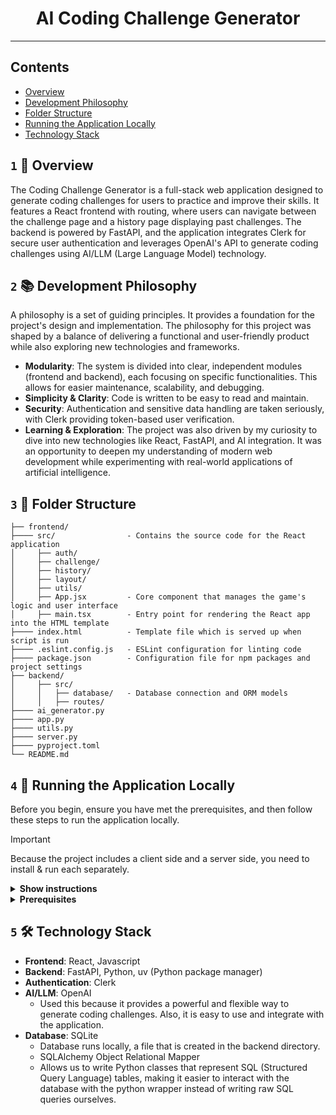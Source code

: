 <div align="center">
    <h1>AI Coding Challenge Generator </h1>
</div>

---

## Contents

- [Overview](#1--overview)
- [Development Philosophy](#2--development-philosophy)
- [Folder Structure](#3-folder-structure)
- [Running the Application Locally](#4--running-the-application-locally)
- [Technology Stack](#5--technology-stack)

## `1` 🎯 Overview

The Coding Challenge Generator is a full-stack web application designed to generate coding challenges 
for users to practice and improve their skills. It features a React frontend with routing, 
where users can navigate between the challenge page and a history page displaying past challenges. 
The backend is powered by FastAPI, and the application integrates Clerk for secure user authentication and 
leverages OpenAI's API to generate coding challenges using AI/LLM (Large Language Model) technology.

## `2` 📚 Development Philosophy

A philosophy is a set of guiding principles. It provides a foundation for the project's design and implementation.
The philosophy for this project was shaped by a balance of delivering a functional and user-friendly product while 
also exploring new technologies and frameworks.
- **Modularity**: The system is divided into clear, independent modules (frontend and backend), each focusing on specific functionalities. This allows for easier maintenance, scalability, and debugging.
- **Simplicity & Clarity**: Code is written to be easy to read and maintain.
- **Security**: Authentication and sensitive data handling are taken seriously, with Clerk providing token-based user verification.
- **Learning & Exploration**: The project was also driven by my curiosity to dive into new technologies like React, FastAPI, and AI integration. It was an opportunity to deepen my understanding of modern web development while experimenting with real-world applications of artificial intelligence.

## `3` 📂 Folder Structure

```
├── frontend/
├──── src/                - Contains the source code for the React application
│     ├── auth/          
│     ├── challenge/     
│     ├── history/       
│     ├── layout/        
│     ├── utils/         
│     ├── App.jsx         - Core component that manages the game's logic and user interface
│     ├── main.tsx        - Entry point for rendering the React app into the HTML template
├──── index.html          - Template file which is served up when script is run
├──── .eslint.config.js   - ESLint configuration for linting code
├──── package.json        - Configuration file for npm packages and project settings
├── backend/
│     ├── src/            
│     │   ├── database/   - Database connection and ORM models
│     │   ├── routes/     
├──── ai_generator.py     
├──── app.py              
├──── utils.py            
├──── server.py           
├──── pyproject.toml      
└── README.md
```

## `4` 🚀 Running the Application Locally
Before you begin, ensure you have met the prerequisites, and then
follow these steps to run the application locally.
> [!IMPORTANT]
>
> Because the project includes a client side and a server side, you need to install & run each separately.

<details><summary><b>Show instructions</b></summary>

1. **Clone the repository**: Start by cloning the repository to your local machine.
2. **Navigate to the frontend/backend directory**: Go to each folder within the project's root directory.
3. **Install dependencies**
4. **Set up environment variables**:
   - Create a .env file in the backend and frontend directory.
   - Add your Clerk API keys and OpenAI API key (from the respective dashboards).
    - Example `.env` file for the backend:
      ```plaintext
      CLERK_SECRET_KEY
      JWT_KEY
      OPENAI_API_KEY
      CLERK_WEBHOOK_SECRET
      ```
    - Example `.env` file for the frontend:
        ```plaintext
        VITE_CLERK_PUBLISHABLE_KEY
        ```
5. Start the development server:
    ```shell
    npm run dev # For the frontend
    ```
   
    ```shell
    uv run server.py # For the backend
    ```

</details>

<details><summary><b>Prerequisites</b></summary>

- Python
  - uv (Python package manager)
  - Unlike pip, uv is faster and more efficient, offering better performance for managing the virtual environment and dependencies for the backend.
- Node.js: Make sure you have Node.js installed.
  Node.js includes npm (package manager) by default.  
  To confirm that Node.js is installed correctly, open your terminal or command prompt and run the following commands:
    - ```shell 
      node -v # Displays the current version of Node.js.
      ```
    - ```shell
      npm -v # Displays the current version of npm.
      ```
- An Integrated Development Environment (IDE)
  - PyCharm
  - Visual Studio Code
- Clerk Account
  - Sign up for an account at [Clerk](https://clerk.com/).
  - Create a new application in Clerk and obtain your API keys.
  - Set up the environment variables in the `.env` file in the backend directory with your Clerk API keys.
- OpenAI Account
  - Sign up for an account at [OpenAI](https://platform.openai.com/).
  - Obtain your API key from the OpenAI dashboard.
  - Set up the environment variables in the `.env` file in the backend directory with your OpenAI API key.
  - _Note: You need to set up a payment method to add credit balance to use the API._

</details>

## `5` 🛠️ Technology Stack
- **Frontend**: React, Javascript
- **Backend**: FastAPI, Python, uv (Python package manager)
- **Authentication**: Clerk
- **AI/LLM**: OpenAI
  - Used this because it provides a powerful and flexible way to generate coding challenges. 
    Also, it is easy to use and integrate with the application.
- **Database**: SQLite
    - Database runs locally, a file that is created in the backend directory.
    - SQLAlchemy Object Relational Mapper
    - Allows us to write Python classes that represent SQL (Structured Query Language) tables, 
      making it easier to interact with the database with the python wrapper instead of writing raw SQL queries ourselves.